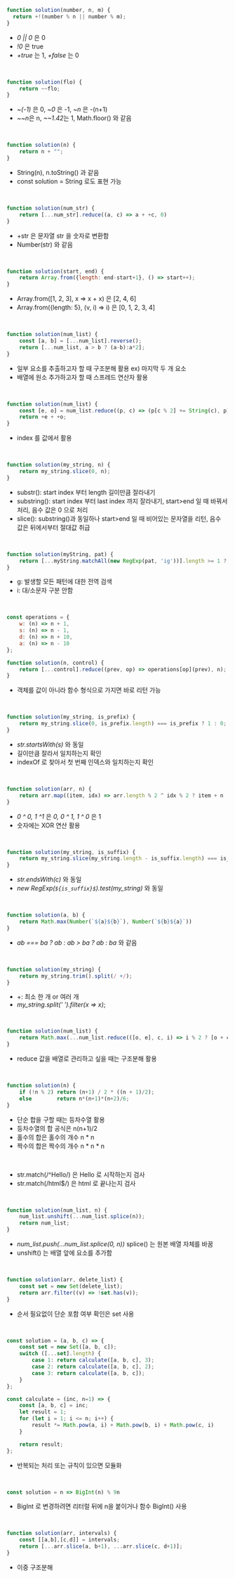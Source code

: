 ```js
function solution(number, n, m) {
  return +!(number % n || number % m);
}
```
- *0 || 0* 은 0
- *!0* 은 true
- *+true* 는 1, *+false* 는 0

<br />

```js
function solution(flo) {
    return ~~flo;
}
```
- *~(-1)* 은 0, *~0* 은 -1, *~n* 은 -(n+1)
- *~~n*은 n, *~~1.42*는 1, Math.floor() 와 같음

<br />

```js
function solution(n) {
    return n + "";
}
```
- String(n), n.toString() 과 같음
- const solution = String 로도 표현 가능

<br />

```js
function solution(num_str) {
    return [...num_str].reduce((a, c) => a + +c, 0)
}
```
- +str 은 문자열 str 을 숫자로 변환함
- Number(str) 와 같음

<br />

```js
function solution(start, end) {
    return Array.from({length: end-start+1}, () => start++);
}
```
- Array.from([1, 2, 3], x => x + x) 은 [2, 4, 6]
- Array.from({length: 5}, (v, i) => i) 은 [0, 1, 2, 3, 4]

<br />

```js
function solution(num_list) {
    const [a, b] = [...num_list].reverse();
    return [...num_list, a > b ? (a-b):a*2];
}
```
- 일부 요소를 추출하고자 할 때 구조분해 활용 ex) 마지막 두 개 요소
- 배열에 원소 추가하고자 할 때 스프레드 연산자 활용

<br />

```js
function solution(num_list) {
    const [e, o] = num_list.reduce((p, c) => (p[c % 2] += String(c), p), [0, 0]);
    return +e + +o;
}
```
- index 를 값에서 활용

<br />

```js
function solution(my_string, n) {
    return my_string.slice(0, n);
}
```
- substr(): start index 부터 length 길이만큼 잘라내기
- substring(): start index 부터 last index 까지 잘라내기, start>end 일 때 바꿔서 처리, 음수 값은 0 으로 처리
- slice(): substring()과 동일하나 start>end 일 때 비어있는 문자열을 리턴, 음수 값은 뒤에서부터 절대값 취급

<br />

```js
function solution(myString, pat) {
    return [...myString.matchAll(new RegExp(pat, 'ig'))].length >= 1 ? 1 : 0;
}
```
- g: 발생할 모든 패턴에 대한 전역 검색
- i: 대/소문자 구분 안함

<br />

```js
const operations = {
    w: (n) => n + 1,
    s: (n) => n - 1,
    d: (n) => n + 10,
    a: (n) => n - 10
};

function solution(n, control) {
    return [...control].reduce((prev, op) => operations[op](prev), n);
}
```
- 객체를 값이 아니라 함수 형식으로 가지면 바로 리턴 가능

<br />

```js
function solution(my_string, is_prefix) {
    return my_string.slice(0, is_prefix.length) === is_prefix ? 1 : 0;
}
```
- *str.startsWith(s)* 와 동일
- 길이만큼 잘라서 일치하는지 확인
- indexOf 로 찾아서 첫 번째 인덱스와 일치하는지 확인

<br />

```js
function solution(arr, n) {
    return arr.map((item, idx) => arr.length % 2 ^ idx % 2 ? item + n : item);
}
```
- *0 ^ 0, 1 ^1* 은 *0, 0 ^ 1, 1 ^ 0* 은 1
- 숫자에는 XOR 연산 활용

<br />

```js
function solution(my_string, is_suffix) {
    return my_string.slice(my_string.length - is_suffix.length) === is_suffix ? 1 : 0
}
```
- *str.endsWith(c)* 와 동일
- *new RegExp(`${is_suffix}$`).test(my_string)* 와 동일

<br />

```js
function solution(a, b) {
    return Math.max(Number(`${a}${b}`), Number(`${b}${a}`))
}
```
- *ab === ba ? ab : ab > ba ? ab : ba* 와 같음

<br />

```js
function solution(my_string) {
    return my_string.trim().split(/ +/);
}
```
- +: 최소 한 개 or 여러 개
- *my_string.split(' ').filter(x => x)*;

<br />

```js
function solution(num_list) {
    return Math.max(...num_list.reduce(([o, e], c, i) => i % 2 ? [o + c, e] : [o, e + c], [0, 0]));
}
```
- reduce 값을 배열로 관리하고 싶을 때는 구조분해 활용

<br />

```js
function solution(n) {
    if (!n % 2) return (n+1) / 2 * ((n + 1)/2);
    else        return n*(n+1)*(n+2)/6;
}

```
- 단순 합을 구할 때는 등차수열 활용
- 등차수열의 합 공식은 n(n+1)/2
- 홀수의 합은 홀수의 개수 n * n
- 짝수의 합은 짝수의 개수 n * n * n

<br />

- str.match(/^Hello/) 은 Hello 로 시작하는지 검사
- str.match(/html$/) 은 html 로 끝나는지 검사

<br />

```js
function solution(num_list, n) {
    num_list.unshift(...num_list.splice(n));
    return num_list;
}
```
- *num_list.push(...num_list.splice(0, n))* splice() 는 원본 배열 자체를 바꿈
- unshift() 는 배열 앞에 요소를 추가함

<br />

```js
function solution(arr, delete_list) {
    const set = new Set(delete_list);
    return arr.filter((v) => !set.has(v));
}
```
- 순서 필요없이 단순 포함 여부 확인은 set 사용

<br />

```js
const solution = (a, b, c) => {
    const set = new Set([a, b, c]);
    switch ([...set].length) {
        case 1: return calculate([a, b, c], 3);
        case 2: return calculate([a, b, c], 2);
        case 3: return calculate([a, b, c]);
    }
};

const calculate = (inc, n=1) => {
    const [a, b, c] = inc;
    let result = 1;
    for (let i = 1; i <= n; i++) {
        result *= Math.pow(a, i) + Math.pow(b, i) + Math.pow(c, i)
    }

    return result;
};

```
- 반복되는 처리 또는 규칙이 있으면 모듈화

<br />

```js
const solution = n => BigInt(n) % 9n
```
- BigInt 로 변경하려면 리터럴 뒤에 n을 붙이거나 함수 BigInt() 사용

<br />

```js
function solution(arr, intervals) {
    const [[a,b],[c,d]] = intervals;
    return [...arr.slice(a, b+1), ...arr.slice(c, d+1)];
}
```
- 이중 구조분해